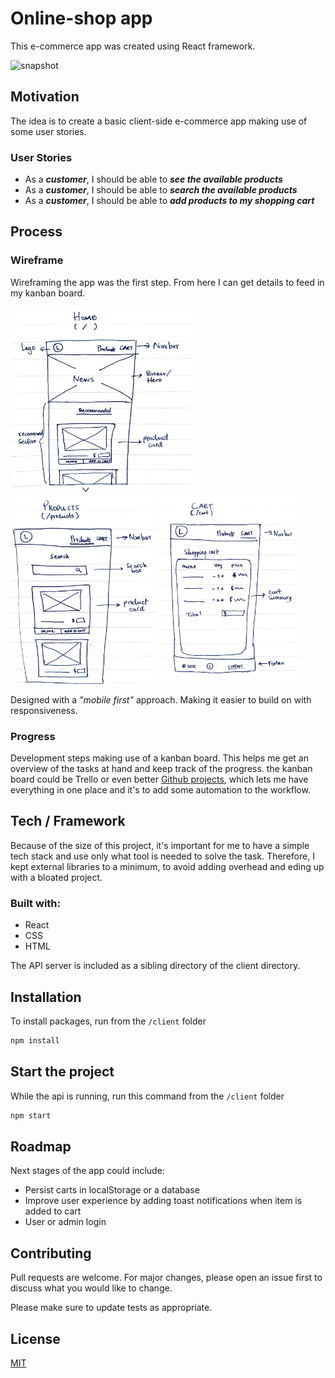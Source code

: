 # Online-shop app

This e-commerce app was created using React framework.

![snapshot](https://media.giphy.com/media/MVj77uFjgbVTDLXE6c/giphy.gif)

## Motivation

The idea is to create a basic client-side e-commerce app making use of some user stories.

### User Stories

- As a **_customer_**, I should be able to **_see the available products_**
- As a **_customer_**, I should be able to **_search the available products_**
- As a **_customer_**, I should be able to **_add products to my shopping cart_**

## Process

### Wireframe

Wireframing the app was the first step. From here I can get details to feed in my kanban board.

<img src="img/wf-home.JPG" alt="home" height="300"/>
<img src="img/wf-products.JPG" alt="products" height="300"/>
<img src="img/wf-cart.JPG" alt="cart" height="300"/>

Designed with a _"mobile first"_ approach. Making it easier to build on with responsiveness.

### Progress

Development steps making use of a kanban board. This helps me get an overview of the tasks at hand and keep track of the progress. the kanban board could be Trello or even better [Github projects](https://github.com/carlos-ch/online-shop/projects), which lets me have everything in one place and it's to add some automation to the workflow.

## Tech / Framework

Because of the size of this project, it's important for me to have a simple tech stack and use only what tool is needed to solve the task. Therefore, I kept external libraries to a minimum, to avoid adding overhead and eding up with a bloated project.

### Built with:

- React
- CSS
- HTML

The API server is included as a sibling directory of the client directory.

## Installation

To install packages, run from the `/client` folder

```bash
npm install
```

## Start the project

While the api is running, run this command from the `/client` folder

```bash
npm start
```

## Roadmap

Next stages of the app could include:
- Persist carts in localStorage or a database
- Improve user experience by adding toast notifications when item is added to cart
- User or admin login

## Contributing

Pull requests are welcome. For major changes, please open an issue first to discuss what you would like to change.

Please make sure to update tests as appropriate.

## License

[MIT](https://choosealicense.com/licenses/mit/)
